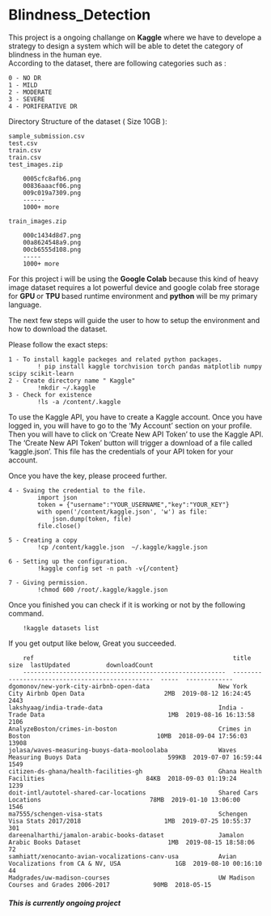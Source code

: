 # Blindness_Detection

This project is a ongoing challange on <b>Kaggle</b> where we have to develope a strategy to design a system which will be able to detet the category of blindness in the human eye.
<br>
According to the dataset, there are following categories such as :

    0 - NO DR
    1 - MILD
    2 - MODERATE
    3 - SEVERE
    4 - PORIFERATIVE DR

Directory Structure of the dataset ( Size 10GB ):
        
    sample_submission.csv
    test.csv
    train.csv
    train.csv
    test_images.zip
    
        0005cfc8afb6.png
        00836aaacf06.png
        009c019a7309.png
        ------
        1000+ more
        
    train_images.zip
    
        000c1434d8d7.png
        00a8624548a9.png
        00cb6555d108.png
        -----
        1000+ more

For this project i will be using the <b>Google Colab</b> because this kind of heavy image dataset requires a lot powerful device and google colab free storage for <b>GPU </b> or <b> TPU </b> based runtime environment and <b> python</b> will be my primary language.

The next few steps will guide the user to how to setup the environment and  how to download the dataset.

Please follow the exact steps:

    1 - To install kaggle packeges and related python packages.
            ! pip install kaggle torchvision torch pandas matplotlib numpy scipy scikit-learn
    2 - Create directory name " Kaggle"
            !mkdir ~/.kaggle
    3 - Check for existence
            !ls -a /content/.kaggle
            
To use the Kaggle API, you have to create a Kaggle account. Once you have logged in, you will have to go to the ‘My Account’ section on your profile. Then you will have to click on ‘Create New API Token’ to use the Kaggle API. The ‘Create New API Token’ button will trigger a download of a file called ‘kaggle.json’. This file has the credentials of your API token for your account.

Once you have the key, please proceed further.

    4 - Svaing the credential to the file.
            import json
            token = {"username":"YOUR_USERNAME","key":"YOUR_KEY"}
            with open('/content/kaggle.json', 'w') as file:
                json.dump(token, file)
            file.close()

    5 - Creating a copy
            !cp /content/kaggle.json  ~/.kaggle/kaggle.json

    6 - Setting up the configuration.
            !kaggle config set -n path -v{/content}
    
    7 - Giving permission.
            !chmod 600 /root/.kaggle/kaggle.json

Once you finished you can check if it is working or not by the following command.

        !kaggle datasets list
If you get output like below, Great you succeeded.

        ref                                                       title                                              size  lastUpdated          downloadCount  
        --------------------------------------------------------  ------------------------------------------------  -----  -------------
    dgomonov/new-york-city-airbnb-open-data                   New York City Airbnb Open Data                      2MB  2019-08-12 16:24:45           2443  
    lakshyaag/india-trade-data                                India - Trade Data                                  1MB  2019-08-16 16:13:58           2106  
    AnalyzeBoston/crimes-in-boston                            Crimes in Boston                                   10MB  2018-09-04 17:56:03          13908  
    jolasa/waves-measuring-buoys-data-mooloolaba              Waves Measuring Buoys Data                        599KB  2019-07-07 16:59:44           1549  
    citizen-ds-ghana/health-facilities-gh                     Ghana Health Facilities                            84KB  2018-09-03 01:19:24           1239  
    doit-intl/autotel-shared-car-locations                    Shared Cars Locations                              78MB  2019-01-10 13:06:00           1546  
    ma7555/schengen-visa-stats                                Schengen Visa Stats 2017/2018                       1MB  2019-07-25 10:55:37            301  
    dareenalharthi/jamalon-arabic-books-dataset               Jamalon Arabic Books Dataset                        1MB  2019-08-15 18:58:06             72  
    samhiatt/xenocanto-avian-vocalizations-canv-usa           Avian Vocalizations from CA & NV, USA               1GB  2019-08-10 00:16:10             44  
    Madgrades/uw-madison-courses                              UW Madison Courses and Grades 2006-2017            90MB  2018-05-15 

<h5><b>This is currently ongoing project</b></h5>
